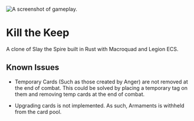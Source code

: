 ![A screenshot of gameplay.](readme_screenshot.png)
# Kill the Keep

A clone of Slay the Spire built in Rust with Macroquad and Legion ECS.

## Known Issues

* Temporary Cards (Such as those created by Anger) are not removed at the end of combat. This could be solved by placing a temporary tag on them and removing temp cards at the end of combat.

* Upgrading cards is not implemented. As such, Armaments is withheld from the card pool.
